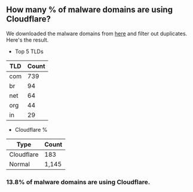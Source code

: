 ## How many % of malware domains are using Cloudflare?


We downloaded the malware domains from [here](https://urlhaus.abuse.ch) and filter out duplicates.
Here's the result.


[//]: # (start replacement)


- Top 5 TLDs

| TLD | Count |
| --- | --- |
| com | 739 |
| br | 94 |
| net | 64 |
| org | 44 |
| in | 29 |


- Cloudflare %

| Type | Count |
| --- | --- |
| Cloudflare | 183 |
| Normal | 1,145 |


### 13.8% of malware domains are using Cloudflare.